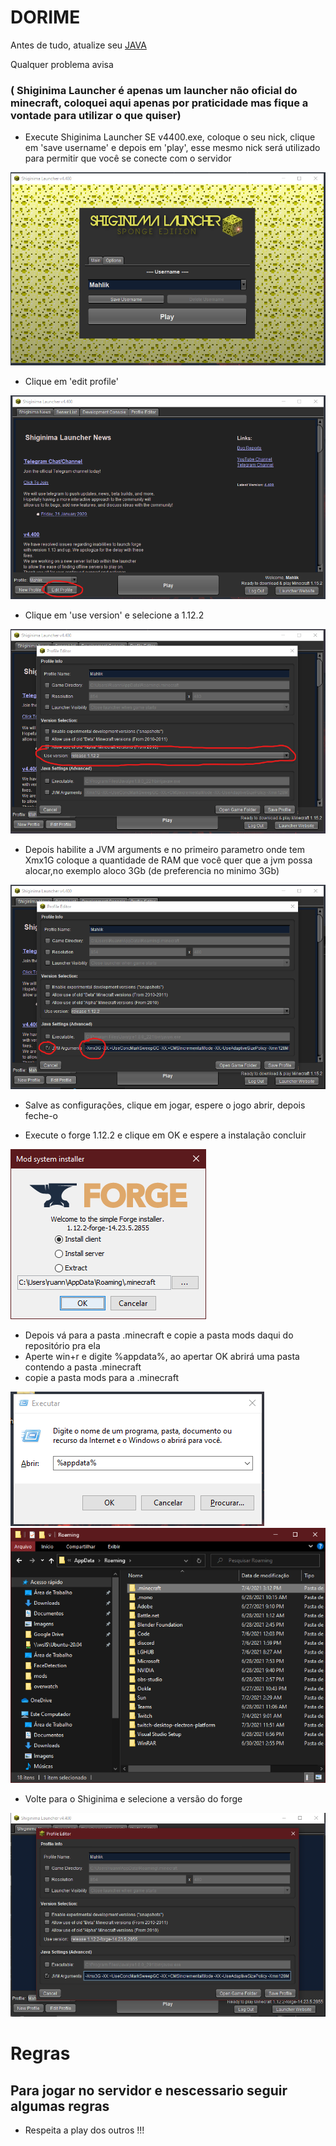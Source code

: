 # DORIME

Antes de tudo, atualize seu [JAVA](https://www.java.com/pt_BR/download/windows-64bit.jsp)

Qualquer problema avisa

### ( Shiginima Launcher é apenas um launcher não oficial do minecraft, coloquei aqui apenas por praticidade mas fique a vontade para utilizar o que quiser)

- Execute Shiginima Launcher SE v4400.exe, coloque o seu nick, clique em 'save username' e depois em 'play', esse mesmo nick será
utilizado para permitir que você se conecte com o servidor

![launcher](https://raw.githubusercontent.com/Ruannilton/AMENO/master/tutorial/open%20launcher.png?token=AKWGNME5W7TQOQ3D7Z6BABS6SDCVM)

- Clique em 'edit profile'

![edit profile](https://github.com/Ruannilton/AMENO/blob/master/tutorial/click_edit_prof.png)

- Clique em 'use version' e selecione a 1.12.2

![use version](https://github.com/Ruannilton/AMENO/blob/master/tutorial/select%20version.png)

- Depois habilite a JVM arguments e no primeiro parametro onde tem Xmx1G coloque a quantidade de RAM que você quer que a jvm possa alocar,no exemplo
aloco 3Gb (de preferencia no minimo 3Gb)

![jvm args](https://raw.githubusercontent.com/Ruannilton/AMENO/master/tutorial/jvm%20args.png?token=AKWGNMHT6XAXANJJYUXVWSS6SDEOO)

- Salve as configurações, clique em jogar, espere o jogo abrir, depois feche-o

- Execute o forge 1.12.2 e clique em OK e espere a instalação concluir

![install-forge](https://github.com/Ruannilton/AMENO/blob/master/tutorial/install%20forge.png)

- Depois vá para a pasta .minecraft e copie a pasta mods daqui do repositório pra ela
- Aperte win+r e digite %appdata%, ao apertar OK abrirá uma pasta contendo a pasta .minecraft
- copie a pasta mods para a .minecraft

![minecraft](https://raw.githubusercontent.com/Ruannilton/AMENO/master/tutorial/goto%20.minecraft.png?token=AKWGNMHK3D6GFJRTO6XZ4KS6SDJTC)
![.minecraft](https://github.com/Ruannilton/AMENO/blob/master/tutorial/appdata_minecraft.png?raw=true)

- Volte para o Shiginima e selecione a versão do forge

![select forge version](https://github.com/Ruannilton/AMENO/blob/master/tutorial/select%20forge%20release.png)



# Regras 

## Para jogar no servidor e nescessario seguir algumas regras

- Respeita a play dos outros !!!


  



